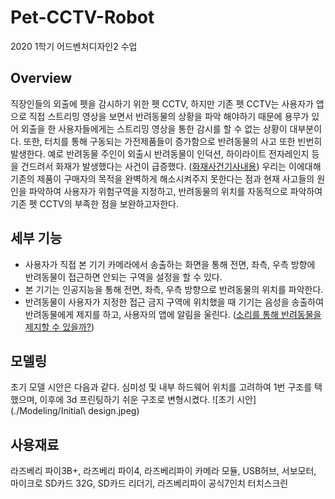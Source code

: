 # Pet-CCTV-Robot
2020 1학기 어드벤처디자인2 수업 
## Overview
  직장인들의 외출에 펫을 감시하기 위한 펫 CCTV, 하지만 기존 펫 CCTV는 사용자가 앱으로 직접 스트리밍 영상을 보면서 반려동물의 상황을 파악 해야하기 때문에 용무가 있어 외출을 한 사용자들에게는 스트리밍 영상을 통한 감시를 할 수 없는 상황이 대부분이다. 또한, 터치를 통해 구동되는 가전제품들이 증가함으로 반려동물의 사고 또한 빈번히 발생한다. 예로 반려동물 주인이 외출시 반려동물이 인덕션, 하이라이트 전자레인지 등을 건드려서 화재가 발생했다는 사건이 급증했다. ([화재사건기사내용](https://www.hankyung.com/life/article/201912041776Y)) 우리는 이에대해 기존의 제품이 구매자의 목적을 완벽하게 해소시켜주지 못한다는 점과 현재 사고들의 원인을 파악하여 사용자가 위험구역을 지정하고, 반려동물의 위치를 자동적으로 파악하여 기존 펫 CCTV의 부족한 점을 보완하고자한다.
 
## 세부 기능
- 사용자가 직접 본 기기 카메라에서 송출하는 화면을 통해 전면, 좌측, 우측 방향에 반려동물이 접근하면 안되는 구역을 설정을 할 수 있다.
- 본 기기는 인공지능을 통해 전면, 좌측, 우측 방향으로 반려동물의 위치를 파악한다.
- 반려동물이 사용자가 지정한 접근 금지 구역에 위치했을 때 기기는 음성을 송출하여 반려동물에게 제지를 하고, 사용자의 앱에 알림을 울린다. ([소리를 통해 반려동물을 제지할 수 있을까?](https://youtu.be/sFJ1QNv7OGw?t=42))

## 모델링
초기 모델 시안은 다음과 같다. 심미성 및 내부 하드웨어 위치를 고려하여 1번 구조를 택했으며, 이후에 3d 프린팅하기 쉬운 구조로 변형시켰다. ![초기 시안](./Modeling/Initial\ design.jpeg)

## 사용재료
  라즈베리 파이3B+, 라즈베리 파이4, 라즈베리파이 카메라 모듈, USB허브, 서보모터, 마이크로 SD카드 32G, SD카드 리더기, 라즈베리파이 공식7인치 터치스크린
